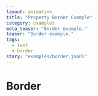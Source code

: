 ```yaml
---
layout: animation
title: "Property Border Example"
category: examples
meta_teaser: "Border example."
teaser: "Border example."
tags: 
  - text
  - border
story: "examples/border.json5"
---
```

# Border

